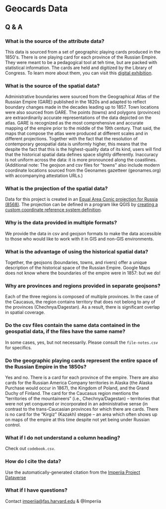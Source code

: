 # Geocards Data

## Q & A

### What is the source of the attribute data?

This data is sourced from a set of geographic playing cards produced in the 1850's. There is one playing card for each province of the Russian Empire. They were meant to be a pedagogical tool at teh time, but are packed with statistical information. The cards are held and digitized by the Library of Congress. To learn more about them, you can visit this [digital exhibition](https://scalar.fas.harvard.edu/imperiia/card-sorts?path=the-playing-cards).


### What is the source of the spatial data?

Administrative boundaries were sourced from the Geographical Atlas of the Russian Empire (GARE) published in the 1820s and adapted to reflect boundary changes made in the decades leading up to 1857. Town locations were also sourced from GARE. The points (towns) and polygons (provinces) are extraordinarily accurate representations of the data depicted on the atlas. GARE is recognized as the most comprehensive and accurate mapping of the empire prior to the middle of the 19th century. That said, the maps that compose the atlas were produced at different scales and in different projections. Together with the fact that the resolution of contemporary geospatial data is uniformly higher, this means that the despite the fact that this is the highest-quality data of its kind, users will find that the historical spatial data defines space slightly differently. Inaccuracy is not uniform across the data: it is more pronounced along the coastlines. (Additional note: The geojson and csv files for "towns" also include modern coordinate locations sourced from the Geonames gazetteer (geonames.org) with accompanying attestation URLs.)

### What is the projection of the spatial data?

Data for this project is created in an [Equal Area Conic projection for Russia (8568)](https://spatialreference.org/ref/sr-org/albers-equal-area-russia/html/). The projection can be defined in a program like QGIS by [creating a custom coordinate reference system definition](https://gis.stackexchange.com/questions/20566/defining-new-custom-projections-in-qgis). 


### Why is the data provided in multiple formats?

We provide the data in csv and geojson formats to make the data accessible to those who would like to work with it in GIS and non-GIS environments.

### What is the advantage of using the historical spatial data?

Together, the geojsons (boundaries, towns, and rivers) offer a unique description of the historical space of the Russian Empire. Google Maps does not know where the boundaries of the empire were in 1857: but we do!


### Why are provinces and regions provided in separate geojsons?

Each of the three regions is composed of multiple provinces. In the case of the Caucasus, the region contains territory that does not belong to any of the provinces (Chechnya/Dagestan). As a result, there is significant overlap in spatial coverage.

### Do the csv files contain the same data contained in the geospatial data, if the files have the same name?

In some cases, yes, but not necessarily. Please consult the `file-notes.csv` for specifics.

### Do the geographic playing cards represent the entire space of the Russian Empire in the 1850s?

Yes and no. There is a card for each province of the empire. There are also cards for the Russian America Company territories in Alaska (the Alaska Purchase would occur in 1867), the Kingdom of Poland, and the Grand Duchy of Finland. The card for the Caucasus region mentions the “territories of the mountaineers” (i.e., Chechnya/Dagestan) – territories that were not yet conquered or incorporated in an administrative sense (in contrast to the trans-Caucasian provinces for which there are cards. There is no card for the “Kirgiz” (Kazakh) steppe – an area which often shows up on maps of the empire at this time despite not yet being under Russian control.

### What if I do not understand a column heading?

Check out `codebook.csv`.

### How do I cite the data?

Use the automatically-generated citation from the [Imperiia Project Dataverse](https://dataverse.harvard.edu/dataverse/ImperiiaGIS)

### What if I have questions?

Contact imperiia@fas.harvard.edu & @Imperiia